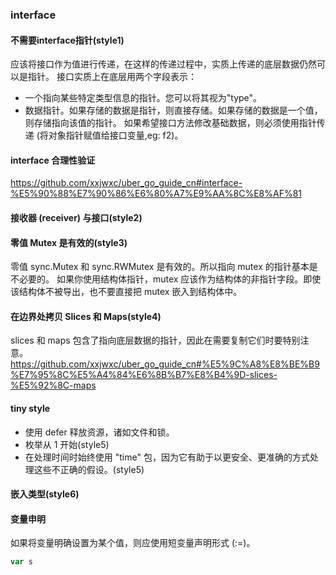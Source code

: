 ### interface

#### 不需要interface指针(style1)
应该将接口作为值进行传递，在这样的传递过程中，实质上传递的底层数据仍然可以是指针。
接口实质上在底层用两个字段表示：
- 一个指向某些特定类型信息的指针。您可以将其视为"type"。
- 数据指针。如果存储的数据是指针，则直接存储。如果存储的数据是一个值，则存储指向该值的指针。
如果希望接口方法修改基础数据，则必须使用指针传递 (将对象指针赋值给接口变量,eg: f2)。

#### interface 合理性验证
https://github.com/xxjwxc/uber_go_guide_cn#interface-%E5%90%88%E7%90%86%E6%80%A7%E9%AA%8C%E8%AF%81

#### 接收器 (receiver) 与接口(style2)



#### 零值 Mutex 是有效的(style3)
零值 sync.Mutex 和 sync.RWMutex 是有效的。所以指向 mutex 的指针基本是不必要的。
如果你使用结构体指针，mutex 应该作为结构体的非指针字段。即使该结构体不被导出，也不要直接把 mutex 嵌入到结构体中。

#### 在边界处拷贝 Slices 和 Maps(style4)
slices 和 maps 包含了指向底层数据的指针，因此在需要复制它们时要特别注意。
https://github.com/xxjwxc/uber_go_guide_cn#%E5%9C%A8%E8%BE%B9%E7%95%8C%E5%A4%84%E6%8B%B7%E8%B4%9D-slices-%E5%92%8C-maps

#### tiny style
- 使用 defer 释放资源，诸如文件和锁。
- 枚举从 1 开始(style5)
- 在处理时间时始终使用 "time" 包，因为它有助于以更安全、更准确的方式处理这些不正确的假设。(style5)

#### 嵌入类型(style6)

#### 变量申明
如果将变量明确设置为某个值，则应使用短变量声明形式 (:=)。
```go
var s 
```

